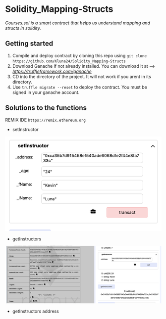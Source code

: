 # Solidity_Mapping-Structs

*Courses.sol is a smart contract that helps us understand mapping and structs in solidity.*

## Getting started 
1. Compile and deploy contract by cloning this repo using `git clone https://github.com/Kluna24/Solidity_Mapping-Structs`
2. Download Ganache if not already installed. You can download it at --> *https://truffleframework.com/ganache*
3. CD into the directory of the project. It will not work if you arent in its directory. 
4. Use `truffle migrate --reset` to deploy the contract. You must be signed in your ganache account.

## Solutions to the functions 
REMIX IDE `https://remix.ethereum.org`
 
 * setInstructor
 
 ![Alt text](https://github.com/KLuna24/Solidity_Mapping-Structs/blob/master/image1.png)
 

   
 
* getInstructors 

![Alt text](https://github.com/KLuna24/Solidity_Mapping-Structs/blob/master/getInstructor.png)

* getInstructors address
